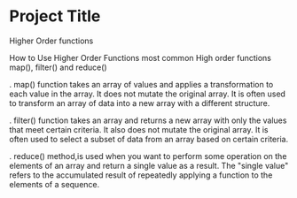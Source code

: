 # Project Title
Higher Order functions

How to Use Higher Order Functions
most common High order functions map(), filter() and reduce()

.  map() function takes an array of values and applies a transformation to each value in the array. It does not mutate the original array. It is often used to transform an array of data into a new array with a different structure.

. filter() function takes an array and returns a new array with only the values that meet certain criteria. It also does not mutate the original array. It is often used to select a subset of data from an array based on certain criteria.

. reduce() method,is used when you want to perform some operation on the elements of an array and return a single value as a result. The "single value" refers to the accumulated result of repeatedly applying a function to the elements of a sequence.
